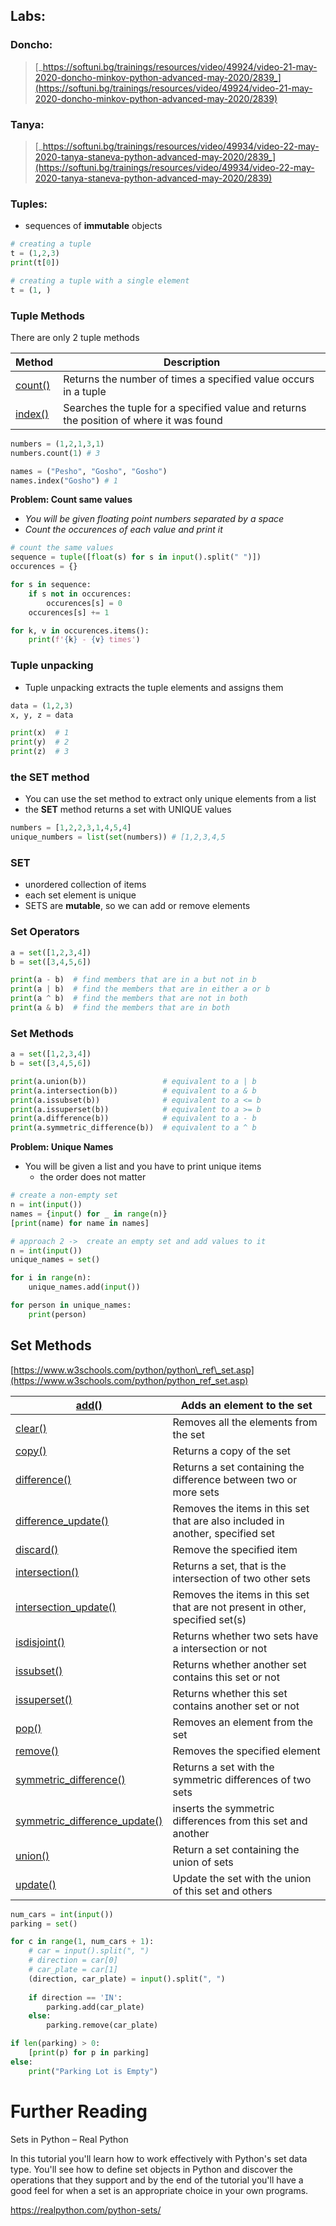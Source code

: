 
## Labs:


### **Doncho:** 

> [_https://softuni.bg/trainings/resources/video/49924/video-21-may-2020-doncho-minkov-python-advanced-may-2020/2839_](https://softuni.bg/trainings/resources/video/49924/video-21-may-2020-doncho-minkov-python-advanced-may-2020/2839)



### **Tanya:**

> [_https://softuni.bg/trainings/resources/video/49934/video-22-may-2020-tanya-staneva-python-advanced-may-2020/2839_](https://softuni.bg/trainings/resources/video/49934/video-22-may-2020-tanya-staneva-python-advanced-may-2020/2839)

### Tuples: 
* sequences of **immutable** objects

```python
# creating a tuple 
t = (1,2,3)
print(t[0])

# creating a tuple with a single element
t = (1, )
```

### Tuple Methods
There are only 2 tuple methods

| Method | Description |
| ---| --- |
| [count()](https://www.w3schools.com/python/ref_tuple_count.asp) | Returns the number of times a specified value occurs in a tuple |
| [index()](https://www.w3schools.com/python/ref_tuple_index.asp) | Searches the tuple for a specified value and returns the position of where it was found |

```python
numbers = (1,2,1,3,1)
numbers.count(1) # 3
```

```python
names = ("Pesho", "Gosho", "Gosho")
names.index("Gosho") # 1
```

**Problem: Count same values**
* _You will be given floating point numbers separated by a space_
* _Count the occurences of each value and print it_

```python
# count the same values
sequence = tuple([float(s) for s in input().split(" ")])
occurences = {}

for s in sequence:
    if s not in occurences:
        occurences[s] = 0
    occurences[s] += 1

for k, v in occurences.items():
    print(f'{k} - {v} times')
```


### Tuple unpacking
* Tuple unpacking extracts the tuple elements and assigns them

```python
data = (1,2,3)
x, y, z = data

print(x)  # 1
print(y)  # 2
print(z)  # 3
```

### the SET method
* You can use the set method to extract only unique elements from a list
* the **SET** method returns a set with UNIQUE values

```python
numbers = [1,2,2,3,1,4,5,4]
unique_numbers = list(set(numbers)) # [1,2,3,4,5
```

### SET
* unordered collection of items
* each set element is unique
* SETS are **mutable**, so we can add or remove elements
  
### Set Operators
```python
a = set([1,2,3,4])
b = set([3,4,5,6])

print(a - b)  # find members that are in a but not in b
print(a | b)  # find the members that are in either a or b
print(a ^ b)  # find the members that are not in both
print(a & b)  # find the members that are in both
```

### Set Methods
```python
a = set([1,2,3,4])
b = set([3,4,5,6])

print(a.union(b))                 # equivalent to a | b
print(a.intersection(b))          # equivalent to a & b
print(a.issubset(b))              # equivalent to a <= b
print(a.issuperset(b))            # equivalent to a >= b
print(a.difference(b))            # equivalent to a - b
print(a.symmetric_difference(b))  # equivalent to a ^ b
```

**Problem: Unique Names**
* You will be given a list and you have to print unique items
  * the order does not matter

```python
# create a non-empty set
n = int(input())
names = {input() for _ in range(n)}
[print(name) for name in names]

# approach 2 ->  create an empty set and add values to it
n = int(input())
unique_names = set()

for i in range(n):
    unique_names.add(input())

for person in unique_names:
    print(person)
```

Set Methods 
---------------------------------------------------------------------------------------------------------------------------------------------------------------------------------------------------------
[https://www.w3schools.com/python/python\_ref\_set.asp](https://www.w3schools.com/python/python_ref_set.asp)

| [add()](https://www.w3schools.com/python/ref_set_add.asp) | Adds an element to the set |
| ---| --- |
| [clear()](https://www.w3schools.com/python/ref_set_clear.asp) | Removes all the elements from the set |
| [copy()](https://www.w3schools.com/python/ref_set_copy.asp) | Returns a copy of the set |
| [difference()](https://www.w3schools.com/python/ref_set_difference.asp) | Returns a set containing the difference between two or more sets |
| [difference\_update()](https://www.w3schools.com/python/ref_set_difference_update.asp) | Removes the items in this set that are also included in another, specified set |
| [discard()](https://www.w3schools.com/python/ref_set_discard.asp) | Remove the specified item |
| [intersection()](https://www.w3schools.com/python/ref_set_intersection.asp) | Returns a set, that is the intersection of two other sets |
| [intersection\_update()](https://www.w3schools.com/python/ref_set_intersection_update.asp) | Removes the items in this set that are not present in other, specified set(s) |
| [isdisjoint()](https://www.w3schools.com/python/ref_set_isdisjoint.asp) | Returns whether two sets have a intersection or not |
| [issubset()](https://www.w3schools.com/python/ref_set_issubset.asp) | Returns whether another set contains this set or not |
| [issuperset()](https://www.w3schools.com/python/ref_set_issuperset.asp) | Returns whether this set contains another set or not |
| [pop()](https://www.w3schools.com/python/ref_set_pop.asp) | Removes an element from the set |
| [remove()](https://www.w3schools.com/python/ref_set_remove.asp) | Removes the specified element |
| [symmetric\_difference()](https://www.w3schools.com/python/ref_set_symmetric_difference.asp) | Returns a set with the symmetric differences of two sets |
| [symmetric\_difference\_update()](https://www.w3schools.com/python/ref_set_symmetric_difference_update.asp) | inserts the symmetric differences from this set and another |
| [union()](https://www.w3schools.com/python/ref_set_union.asp) | Return a set containing the union of sets |
| [update()](https://www.w3schools.com/python/ref_set_update.asp) | Update the set with the union of this set and others |


```python
num_cars = int(input())
parking = set()

for c in range(1, num_cars + 1):
    # car = input().split(", ")
    # direction = car[0]
    # car_plate = car[1]
    (direction, car_plate) = input().split(", ")
  
    if direction == 'IN':
        parking.add(car_plate)
    else:
        parking.remove(car_plate)

if len(parking) > 0:
    [print(p) for p in parking]
else:
    print("Parking Lot is Empty")
```

Further Reading
===============

Sets in Python – Real Python

In this tutorial you'll learn how to work effectively with Python's set data type. You'll see how to define set objects in Python and discover the operations that they support and by the end of the tutorial you'll have a good feel for when a set is an appropriate choice in your own programs.

https://realpython.com/python-sets/

